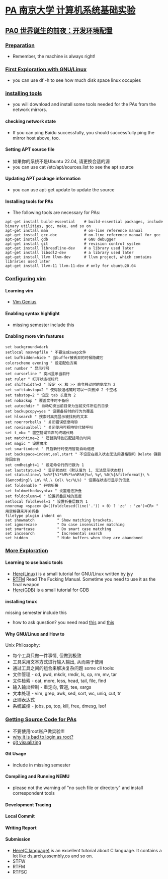 # [PA 南京大学 计算机系统基础实验](https://ysyx.oscc.cc/docs/ics-pa/)
## [PA0 世界诞生的前夜：开发环境配置](https://ysyx.oscc.cc/docs/ics-pa/PA0.html) 
### [Preparation](https://ysyx.oscc.cc/docs/ics-pa/0.1.html)
- Remember, the machine is always right!
### [First Exploration with GNU/Linux](https://ysyx.oscc.cc/docs/ics-pa/0.2.html) 
- you can use df -h to see how much disk space linux occupies
### [installing tools](https://ysyx.oscc.cc/docs/ics-pa/0.3.html) 
- you will download and install some tools needed for the PAs from the network mirrors.
#### checking network state
- If you can ping Baidu successfully, you should successfully ping the mirror host above, too.
#### Setting APT source file
- 如果你的系统不是Ubuntu 22.04, 请更换合适的源
- you can use cat /etc/apt/sources.list to see the apt source
#### Updating APT package information
- you can use apt-get update to update the source
#### Installing tools for PAs
- The following tools are necessary for PAs:
```
apt-get install build-essential    # build-essential packages, include binary utilities, gcc, make, and so on
apt-get install man                # on-line reference manual
apt-get install gcc-doc            # on-line reference manual for gcc
apt-get install gdb                # GNU debugger
apt-get install git                # revision control system
apt-get install libreadline-dev    # a library used later
apt-get install libsdl2-dev        # a library used later
apt-get install llvm llvm-dev      # llvm project, which contains libraries used later
apt-get install llvm-11 llvm-11-dev # only for ubuntu20.04
```
### [Configuring vim](https://ysyx.oscc.cc/docs/ics-pa/0.4.html)
#### Learning vim
- [Vim Genius](http://www.vimgenius.com/)
#### Enabling syntax highlight
- missing semester include this 
#### Enabling more vim features
```
set background=dark
setlocal noswapfile " 不要生成swap文件
set bufhidden=hide " 当buffer被丢弃的时候隐藏它
colorscheme evening " 设定配色方案
set number " 显示行号
set cursorline " 突出显示当前行
set ruler " 打开状态栏标尺
set shiftwidth=2 " 设定 << 和 >> 命令移动时的宽度为 2
set softtabstop=2 " 使得按退格键时可以一次删掉 2 个空格
set tabstop=2 " 设定 tab 长度为 2
set nobackup " 覆盖文件时不备份
set autochdir " 自动切换当前目录为当前文件所在的目录
set backupcopy=yes " 设置备份时的行为为覆盖
set hlsearch " 搜索时高亮显示被找到的文本
set noerrorbells " 关闭错误信息响铃
set novisualbell " 关闭使用可视响铃代替呼叫
set t_vb= " 置空错误铃声的终端代码
set matchtime=2 " 短暂跳转到匹配括号的时间
set magic " 设置魔术
set smartindent " 开启新行时使用智能自动缩进
set backspace=indent,eol,start " 不设定在插入状态无法用退格键和 Delete 键删除回车符
set cmdheight=1 " 设定命令行的行数为 1
set laststatus=2 " 显示状态栏 (默认值为 1, 无法显示状态栏)
set statusline=\ %<%F[%1*%M%*%n%R%H]%=\ %y\ %0(%{&fileformat}\ %{&encoding}\ Ln\ %l,\ Col\ %c/%L%) " 设置在状态行显示的信息
set foldenable " 开始折叠
set foldmethod=syntax " 设置语法折叠
set foldcolumn=0 " 设置折叠区域的宽度
setlocal foldlevel=1 " 设置折叠层数为 1
nnoremap <space> @=((foldclosed(line('.')) < 0) ? 'zc' : 'zo')<CR> " 用空格键来开关折叠
filetype plugin indent on
set showmatch          " Show matching brackets.
set ignorecase         " Do case insensitive matching
set smartcase          " Do smart case matching
set incsearch          " Incremental search
set hidden             " Hide buffers when they are abandoned
```
### [More Exploration](https://ysyx.oscc.cc/docs/ics-pa/0.5.html)
#### Learning to use basic tools
- [Here(Linux)](https://ysyx.oscc.cc/docs/ics-pa/linux.html) is a small tutorial for GNU/Linux written by jyy
- [RTFM](https://en.wikipedia.org/wiki/RTFM) Read The Fucking Manual. Sometime you need to use it as the final weapon
- [Here(GDB)](https://www.cprogramming.com/gdb.html) is a small tutorial for GDB
#### installing tmux
missing semester include this
- how to ask question? you need read [this](https://github.com/ryanhanwu/How-To-Ask-Questions-The-Smart-Way/blob/master/README-zh_CN.md) and [this](https://github.com/tangx/Stop-Ask-Questions-The-Stupid-Ways/blob/master/README.md)
#### Why GNU/Linux and How to 
Unix Philosophy:
- 每个工具只做一件事情, 但做到极致
- 工具采用文本方式进行输入输出, 从而易于使用
- 通过工具之间的组合来解决复杂问题
some cli tools:
- 文件管理 - cd, pwd, mkdir, rmdir, ls, cp, rm, mv, tar
- 文件检索 - cat, more, less, head, tail, file, find
- 输入输出控制 - 重定向, 管道, tee, xargs
- 文本处理 - vim, grep, awk, sed, sort, wc, uniq, cut, tr
- 正则表达式
- 系统监控 - jobs, ps, top, kill, free, dmesg, lsof
### [Getting Source Code for PAs](https://ysyx.oscc.cc/docs/ics-pa/0.6.html)
- 不要使用root账户做实验!!!
- [why it is bad to login as root?](https://askubuntu.com/questions/16178/why-is-it-bad-to-log-in-as-root)
- [git visualizing](http://onlywei.github.io/explain-git-with-d3/)
#### Git Usage
- include in missing semester
#### Compiling and Running NEMU
- please not the warning of "no such file or directory" and install correspondent tools
#### Development Tracing
#### Local Commit
#### Writing Report
#### Submission
- [Here(C language)](https://docs.huihoo.com/c/linux-c-programming/) is an excellent tutorial about C language. It contains a lot like ds,arch,assembly,os and so on.
- STFW
- RTFM
- RTFSC
